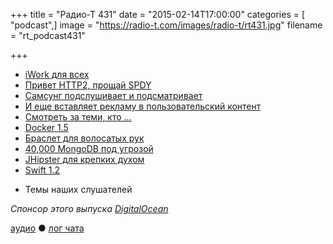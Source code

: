 +++
title = "Радио-Т 431"
date = "2015-02-14T17:00:00"
categories = [ "podcast",]
image = "https://radio-t.com/images/radio-t/rt431.jpg"
filename = "rt_podcast431"

+++

* [iWork для всех](http://prsm.tc/dmaOft)
* [Привет HTTP2, прощай SPDY](http://blog.chromium.org/2015/02/hello-http2-goodbye-spdy-http-is_9.html)
* [Самсунг подслушивает и подсматривает](http://www.bbc.co.uk/news/technology-31296188)
* [И еще вставляет рекламу в пользовательский контент](http://geektimes.ru/post/245720/)
* [Смотреть за теми, кто ...](http://prsm.tc/XvWIxm)
* [Docker 1.5](https://blog.docker.com/2015/02/docker-1-5-ipv6-support-read-only-containers-stats-named-dockerfiles-and-more/)
* [Браслет для волосатых рук](http://prsm.tc/ZzBvwP)
* [40,000 MongoDB под угрозой](http://prsm.tc/4ErJuQ)
* [JHipster для крепких духом](http://spring.io/blog/2015/02/10/introducing-jhipster)
* [Swift 1.2](http://news360.com/article/278054838)
- Темы наших слушателей

_Спонсор этого выпуска [DigitalOcean](https://www.digitalocean.com)_

[аудио](http://cdn.radio-t.com/rt_podcast431.mp3) ● [лог чата](http://chat.radio-t.com/logs/radio-t-431.html)
<audio src="http://cdn.radio-t.com/rt_podcast431.mp3" preload="none"></audio>